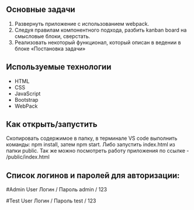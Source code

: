 ## Основные задачи
1. Развернуть приложение с использованием webpack.
2. Следуя правилам компонентного подхода, разбить kanban board на смысловые блоки, сверстать.
3. Реализовать некоторый функционал, который описан в ведении в блоке «Постановка задачи»

## Используемые технологии
- HTML
- CSS
- JavaScript
- Bootstrap
- WebPack

## Как открыть/запустить
Скопировать содержимое в папку, в терминале VS code выполнить команды: npm install, затем npm start.
Либо запустить index.html из папки public.
Так же можно посмотреть работу приложения по ссылке - /public/index.html

## Список логинов и паролей для авторизации:<br>

#Admin User
Логин / Пароль
admin / 123

#Test User
Логин / Пароль
test / 123
